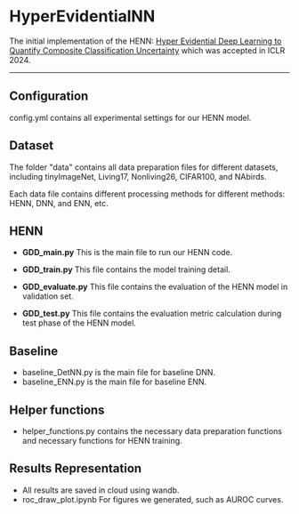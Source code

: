 # HyperEvidentialNN
The initial implementation of the HENN: [Hyper Evidential Deep Learning to Quantify Composite Classification Uncertainty](https://openreview.net/forum?id=A7t7z6g6tM) which was accepted in ICLR 2024.
************************************************************************************************
 
 
## **Configuration**
 config.yml contains all experimental settings for our HENN model.
 

## **Dataset**
The folder "data" contains all data preparation files for different datasets, including tinyImageNet, Living17, Nonliving26, CIFAR100, and NAbirds.

Each data file contains different processing methods for different methods: HENN, DNN, and ENN, etc.

## **HENN**

- **GDD_main.py**
This is the main file to run our HENN code.
 
- **GDD_train.py**
This file contains the model training detail.


- **GDD_evaluate.py**
This file contains the evaluation of the HENN model in validation set.

- **GDD_test.py**
This file contains the evaluation metric calculation during test phase of the HENN model.

## **Baseline**
- baseline_DetNN.py is the main file for baseline DNN.
- baseline_ENN.py is the main file for baseline ENN.
 
 
## **Helper functions**
- helper_functions.py contains the necessary data preparation functions and necessary functions for HENN training.

## **Results Representation**
- All results are saved in cloud using wandb.
- roc_draw_plot.ipynb For figures we generated, such as AUROC curves.
